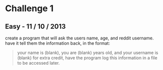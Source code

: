 Challenge 1
===============
Easy - 11 / 10 / 2013
---------------

create a program that will ask the users name, age, and reddit username. have it tell them the information back, in the format:
>your name is (blank), you are (blank) years old, and your username is (blank)
for extra credit, have the program log this information in a file to be accessed later.
